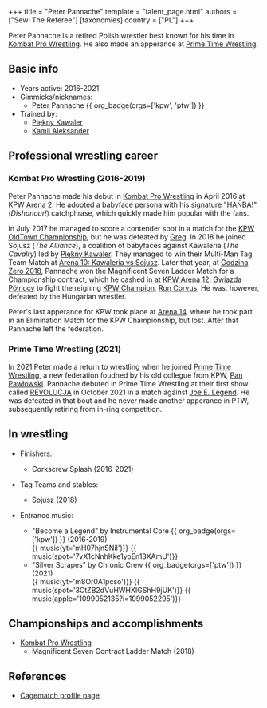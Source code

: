 +++
title = "Peter Pannache"
template = "talent_page.html"
authors = ["Sewi The Referee"]
[taxonomies]
country = ["PL"]
+++

Peter Pannache is a retired Polish wrestler best known for his time in [Kombat Pro Wrestling](@/o/kpw.md). He also made an apperance at [Prime Time Wrestling](@/o/ptw.md).

## Basic info

* Years active: 2016-2021
* Gimmicks/nicknames:
  - Peter Pannache {{ org_badge(orgs=['kpw', 'ptw']) }}
* Trained by:
  - [Piękny Kawaler](@/w/piekny-kawaler.md)
  - [Kamil Aleksander](@/w/kamil-aleksander.md)
 
## Professional wrestling career

### Kombat Pro Wrestling (2016-2019)

Peter Pannache made his debut in [Kombat Pro Wrestling](@/o/kpw.md) in April 2016 at [KPW Arena 2](@/e/kpw/2016-04-30-kpw-arena-2.md). He adopted a babyface persona with his signature "HAŃBA!" (_Dishonour!_) catchphrase, which quickly made him popular with the fans. 

In July 2017 he managed to score a contender spot in a match for the [KPW OldTown Championship](@/c/kpw-old-town-championship.md), but he was defeated by [Greg](@/w/greg.md). In 2018 he joined Sojusz (_The Alliance_), a coalition of babyfaces against Kawaleria (_The Cavalry_) led by [Piękny Kawaler](@/w/piekny-kawaler.md). They managed to win their Multi-Man Tag Team Match at [Arena 10: Kawaleria vs Sojusz](@/e/kpw/2018-05-26-kpw-arena-x-kawaleria-vs-sojusz.md). 
Later that year, at [Godzina Zero 2018](@/e/kpw/2018-08-11-kpw-godzina-zero-2018.md), Pannache won the Magnificent Seven Ladder Match for a Championship contract, which he cashed in at [KPW Arena 12: Gwiazda Północy](@/e/kpw/2019-01-19-kpw-arena-12-gwiazda-polnocy.md) to fight the reigning [KPW Champion](@/c/kpw-championship.md), [Ron Corvus](@/w/ron-corvus.md). He was, however, defeated by the Hungarian wrestler. 

Peter's last apperance for KPW took place at [Arena 14](@/e/kpw/2019-06-15-kpw-arena-14-nastepny-poziom.md), where he took part in an Elimination Match for the KPW Championship, but lost. After that Pannache left the federation.

### Prime Time Wrestling (2021)

In 2021 Peter made a return to wrestling when he joined [Prime Time Wrestling](@/o/ptw.md), a new federation foudned by his old collegue from KPW, [Pan Pawłowski](@/w/pan-pawlowski.md). Pannache debuted in Prime Time Wrestling at their first show called [REVOLUCJA](@/e/ptw/2021-10-09-ptw-1-revolucja.md) in October 2021 in a match against [Joe E. Legend](@/w/joe-legend.md). He was defeated in that bout and he never made another apperance in PTW, subsequently retiring from in-ring competition.

## In wrestling

* Finishers:
  - Corkscrew Splash (2016-2021)
 
* Tag Teams and stables:
  - Sojusz (2018)
 
* Entrance music:
  - "Become a Legend" by Instrumental Core
 {{ org_badge(orgs=['kpw']) }} (2016-2019) <br>
 {{ music(yt='mH07hjnSNiI')}}
 {{ music(spot='7vX1cNnhKke1yoEn13XAmU')}}
  - "Silver Scrapes" by Chronic Crew
 {{ org_badge(orgs=['ptw']) }} (2021) <br>
 {{ music(yt='m8Or0A1pcso')}}
 {{ music(spot='3CtZB2dVuHWHXIGShH9jUK')}}
 {{ music(apple='1099052135?i=1099052295')}}

## Championships and accomplishments

* [Kombat Pro Wrestling](@/o/kpw.md)
  - Magnificent Seven Contract Ladder Match (2018)

## References

* [Cagematch profile page](https://www.cagematch.net/?id=2&nr=19663)
